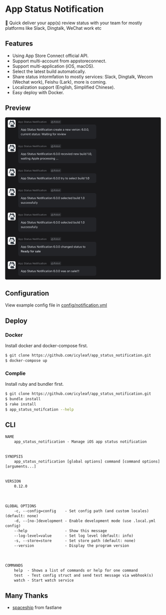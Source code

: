# App Status Notification

🎉 Quick deliver your app(s) review status with your team for mostly platforms like Slack, Dingtalk, WeChat work etc

## Features

- Using App Store Connect official API.
- Support multi-account from appstoreconnect.
- Support multi-application (iOS, macOS).
- Select the latest build automatically.
- Share status intormfation to mostly services: Slack, Dingtalk, Wecom (Wechat work), Feishu (Lark), more is coming.
- Localization support (English, Simplified Chinese).
- Easy deploy with Docker.

## Preview

![Preview](docs/assets/preview-en.png)

## Configuration

View example config file in [config/notification.yml](config/notification.yml)

## Deploy

### Docker

Install docker and docker-compose first.

```bash
$ git clone https://github.com/icyleaf/app_status_notification.git
$ docker-compose up
```

### Complie

Install ruby and bundler first.

```bash
$ git clone https://github.com/icyleaf/app_status_notification.git
$ bundle install
$ rake install
$ app_status_notifcation --help
```

## CLI

```
NAME
    app_status_notification - Manage iOS app status notification


SYNOPSIS
    app_status_notification [global options] command [command options] [arguments...]


VERSION
    0.12.0



GLOBAL OPTIONS
    -c, --config=config    - Set config path (and custom locales) (default: none)
    -d, --[no-]development - Enable development mode (use .local.yml config)
    --help                 - Show this message
    --log-level=value      - Set log level (default: info)
    -s, --store=store      - Set store path (default: none)
    --version              - Display the program version



COMMANDS
    help  - Shows a list of commands or help for one command
    test  - Test config struct and send test message via webhook(s)
    watch - Start watch service
```

## Many Thanks

- [spaceship](https://github.com/fastlane/fastlane/tree/master/spaceship) from fastlane
